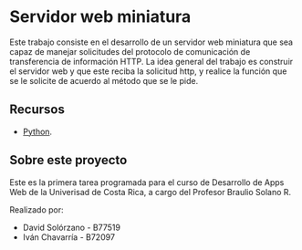 # Servidor web miniatura

Este trabajo consiste en el desarrollo de un servidor web miniatura que sea capaz de manejar solicitudes del protocolo de comunicación de transferencia de información HTTP. La idea general del trabajo es construir el servidor web y que este reciba la solicitud http, y realice la función que se le solicite de acuerdo al método que se le pide.

## Recursos

* [Python](https://www.python.org/).

## Sobre este proyecto

Este es la primera tarea programada para el curso de Desarrollo de Apps Web de la Univerisad de Costa Rica, a cargo del Profesor Braulio Solano R.

Realizado por:

* David Solórzano - B77519
* Iván Chavarría - B72097